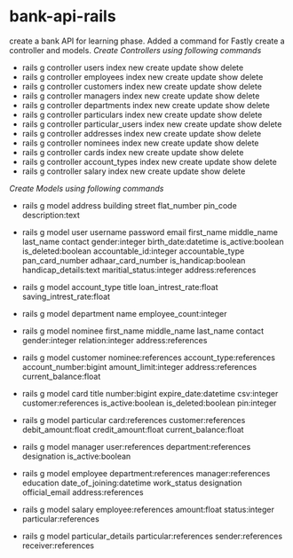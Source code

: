 # bank-api-rails
create a bank API for learning phase.
Added a command for Fastly create a controller and models.
*Create Controllers using following commands*
- rails g controller users index new create update show delete
- rails g controller employees index new create update show delete
- rails g controller customers index new create update show delete
- rails g controller managers index new create update show delete
- rails g controller departments index new create update show delete
- rails g controller particulars index new create update show delete
- rails g controller particular_users index new create update show delete
- rails g controller addresses index new create update show delete
- rails g controller nominees index new create update show delete
- rails g controller cards index new create update show delete
- rails g controller account_types index new create update show delete
- rails g controller salary index new create update show delete

*Create Models using following commands*

- rails g model address building street flat_number pin_code description:text
- rails g model user username password email first_name middle_name last_name contact gender:integer birth_date:datetime is_active:boolean is_deleted:boolean accountable_id:integer accountable_type pan_card_number adhaar_card_number is_handicap:boolean handicap_details:text maritial_status:integer address:references

- rails g model account_type title loan_intrest_rate:float saving_intrest_rate:float
- rails g model department name employee_count:integer
- rails g model nominee first_name middle_name last_name contact gender:integer relation:integer address:references
- rails g model customer nominee:references account_type:references account_number:bigint amount_limit:integer address:references current_balance:float
- rails g model card title number:bigint expire_date:datetime csv:integer customer:references is_active:boolean is_deleted:boolean pin:integer
- rails g model particular card:references customer:references debit_amount:float credit_amount:float current_balance:float

- rails g model manager user:references department:references designation is_active:boolean
- rails g model employee department:references manager:references education date_of_joining:datetime work_status designation official_email address:references
- rails g model salary employee:references amount:float status:integer particular:references

- rails g model particular_details particular:references sender:references receiver:references
